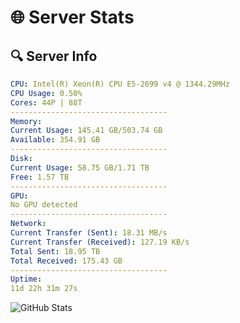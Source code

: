 # 🌐 Server Stats
## 🔍 Server Info
```yaml
CPU: Intel(R) Xeon(R) CPU E5-2699 v4 @ 1344.29MHz
CPU Usage: 0.50%
Cores: 44P | 88T
-----------------------------------
Memory:
Current Usage: 145.41 GB/503.74 GB
Available: 354.91 GB
-----------------------------------
Disk:
Current Usage: 58.75 GB/1.71 TB
Free: 1.57 TB
-----------------------------------
GPU:
No GPU detected
-----------------------------------
Network:
Current Transfer (Sent): 18.31 MB/s
Current Transfer (Received): 127.19 KB/s
Total Sent: 18.95 TB
Total Received: 175.43 GB
-----------------------------------
Uptime:
11d 22h 31m 27s
```
![GitHub Stats](https://img.shields.io/badge/Updated-2025-03-19_19:54:16-blue)